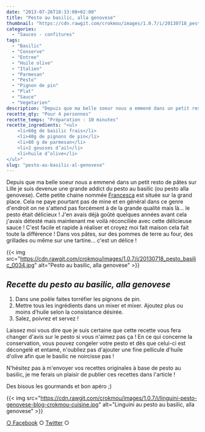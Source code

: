 ```yaml
---
date: "2013-07-26T18:33:00+02:00"
title: "Pesto au basilic, alla genovese"
thumbnail: "https://cdn.rawgit.com/crokmou/images/1.0.7/i/20130718_pesto_basilic_0023.jpg"
categories:
  - "Sauces - confitures"
tags:
  - "Basilic"
  - "Conserve"
  - "Entree"
  - "Huile olive"
  - "Italien"
  - "Parmesan"
  - "Pesto"
  - "Pignon de pin"
  - "Plat"
  - "Sauce"
  - "Vegetarien"
description: "Depuis que ma belle soeur nous a emmené dans un petit resto de pâtes sur Lille je suis devenue une grande addict du pesto au basilic..."
recette_qty: "Pour 4 personnes"
recette_temps: "Préparation : 10 minutes"
recette_ingredients: "<ul>
 	<li>60g de basilic frais</li>
 	<li>40g de pignons de pin</li>
 	<li>80 g de parmesan</li>
 	<li>2 gousses d’ail</li>
 	<li>huile d’olive</li>
</ul>"
slug: "pesto-au-basilic-al-genovese"
---
```


Depuis que ma belle soeur nous a emmené dans un petit resto de pâtes sur Lille je suis devenue une grande addict du pesto au basilic (ou pesto alla genovese). Cette petite chaine nommée [Francesca](http://www.francesca.com/) est située sur la grand place. Cela ne paye pourtant pas de mine et en général dans ce genre d'endroit on ne s'attend pas forcément à de la grande qualité mais là... le pesto était délicieux ! J'en avais déjà goûté quelques années avant cela j'avais détesté mais maintenant me voilà réconciliée avec cette délicieuse sauce ! C'est facile et rapide à réaliser et croyez moi fait maison cela fait toute la différence ! Dans vos pâtes, sur des pommes de terre au four, des grillades ou même sur une tartine... c'est un délice !

{{< img src="https://cdn.rawgit.com/crokmou/images/1.0.7/i/20130718_pesto_basilic_0034.jpg" alt="Pesto au basilic, alla genovese" >}}

## _**Recette du pesto au basilic, alla genovese**_

1.  Dans une poêle faites torréfier les pignons de pin.
2.  Mettre tous les ingrédients dans un mixer et mixer. Ajoutez plus ou moins d’huile selon la consistance désirée.
3.  Salez, poivrez et servez !

Laissez moi vous dire que je suis certaine que cette recette vous fera changer d'avis sur le pesto si vous n'aimez pas ça ! En ce qui concerne la conservation, vous pouvez congeler votre pesto et dès que celui-ci est décongelé et entamé, n'oubliez pas d'ajouter une fine pellicule d'huile d'olive afin que le basilic ne noircisse pas !

N'hésitez pas à m'envoyer vos recettes originales à base de pesto au basilic, je me ferais un plaisir de publier ces recettes dans l'article !

Des bisous les gourmands et bon apéro ;)

{{< img src="https://cdn.rawgit.com/crokmou/images/1.0.7/i/linguini-pesto-genovese-blog-crokmou-cuisine.jpg" alt="Linguini au pesto au basilic, alla genovese" >}}

[○ Facebook](https://www.facebook.com/pages/CroKMou/148093255259077) ○ [Twitter](https://twitter.com/Crokmou) ○